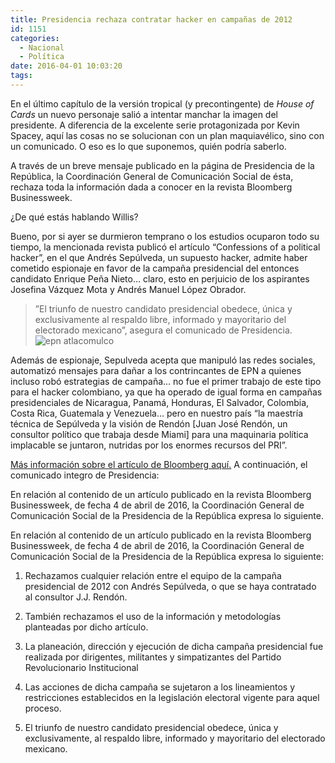 ```yaml
---
title: Presidencia rechaza contratar hacker en campañas de 2012
id: 1151
categories:
  - Nacional
  - Política
date: 2016-04-01 10:03:20
tags:
---
```


En el último capítulo de la versión tropical (y precontingente) de _House of Cards_ un nuevo personaje salió a intentar manchar la imagen del presidente. A diferencia de la excelente serie protagonizada por Kevin Spacey, aquí las cosas no se solucionan con un plan maquiavélico, sino con un comunicado. O eso es lo que suponemos, quién podría saberlo.

A través de un breve mensaje publicado en la página de Presidencia de la República, la Coordinación General de Comunicación Social de ésta, rechaza toda la información dada a conocer en la revista Bloomberg Businessweek.

¿De qué estás hablando Willis?

Bueno, por si ayer se durmieron temprano o los estudios ocuparon todo su tiempo, la mencionada revista publicó el artículo “Confessions of a political hacker”, en el que Andrés Sepúlveda, un supuesto hacker, admite haber cometido espionaje en favor de la campaña presidencial del entonces candidato Enrique Peña Nieto… claro, esto en perjuicio de los aspirantes Josefina Vázquez Mota y Andrés Manuel López Obrador.
> ”El triunfo de nuestro candidato presidencial obedece, única y exclusivamente al respaldo libre, informado y mayoritario del electorado mexicano”, asegura el comunicado de Presidencia.
![epn atlacomulco](http://i0.wp.com/www.sopitas.com/wp-content/uploads/2015/11/epn2_atlacomulco_1.jpg?resize=710%2C411)

Además de espionaje, Sepulveda acepta que manipuló las redes sociales, automatizó mensajes para dañar a los contrincantes de EPN a quienes incluso robó estrategias de campaña… no fue el primer trabajo de este tipo para el hacker colombiano, ya que ha operado de igual forma en campañas presidenciales de Nicaragua, Panamá, Honduras, El Salvador, Colombia, Costa Rica, Guatemala y Venezuela… pero en nuestro país “la maestría técnica de Sepúlveda y la visión de Rendón [Juan José Rendón, un consultor político que trabaja desde Miami] para una maquinaria política implacable se juntaron, nutridas por los enormes recursos del PRI”.

[Más información sobre el artículo de Bloomberg aquí.](http://www.sopitas.com/599086-hackeo-pri-elecciones-2012-enrique-pena-nieto/) A continuación, el comunicado integro de Presidencia:

En relación al contenido de un artículo publicado en la revista Bloomberg Businessweek, de fecha 4 de abril de 2016, la Coordinación General de Comunicación Social de la Presidencia de la República expresa lo siguiente.

En relación al contenido de un artículo publicado en la revista Bloomberg Businessweek, de fecha 4 de abril de 2016, la Coordinación General de Comunicación Social de la Presidencia de la República expresa lo siguiente:

1.  Rechazamos cualquier relación entre el equipo de la campaña presidencial de 2012 con Andrés Sepúlveda, o que se haya contratado al consultor J.J. Rendón.

1.  También rechazamos el uso de la información y metodologías planteadas por dicho artículo.

1.  La planeación, dirección y ejecución de dicha campaña presidencial fue realizada por dirigentes, militantes y simpatizantes del Partido Revolucionario Institucional

1.  Las acciones de dicha campaña se sujetaron a los lineamientos y restricciones establecidos en la legislación electoral vigente para aquel proceso.

1.  El triunfo de nuestro candidato presidencial obedece, única y exclusivamente, al respaldo libre, informado y mayoritario del electorado mexicano.